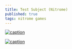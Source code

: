 ```yaml
---
title: Test Subject (Nitrome)
published: true
tags: nitrome games
---
```

[![caption](https://img.youtube.com/vi/WOp6I1FQKco/0.jpg)](https://www.youtube.com/watch?v=WOp6I1FQKco)

[![caption](https://img.youtube.com/vi/uYT8qF-BJ8I/0.jpg)](https://www.youtube.com/watch?v=uYT8qF-BJ8I)
